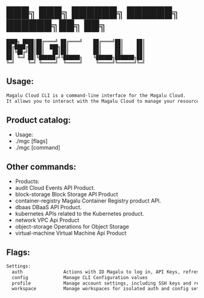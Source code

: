 # ███╗   ███╗ ██████╗  ██████╗     ██████╗██╗     ██╗
	████╗ ████║██╔════╝ ██╔════╝    ██╔════╝██║     ██║
	██╔████╔██║██║  ███╗██║         ██║     ██║     ██║
	██║╚██╔╝██║██║   ██║██║         ██║     ██║     ██║
	██║ ╚═╝ ██║╚██████╔╝╚██████╗    ╚██████╗███████╗██║
	╚═╝     ╚═╝ ╚═════╝  ╚═════╝     ╚═════╝╚══════╝╚═╝

## Usage:
```bash
Magalu Cloud CLI is a command-line interface for the Magalu Cloud.
It allows you to interact with the Magalu Cloud to manage your resources.
```

## Product catalog:
- Usage:
- ./mgc [flags]
- ./mgc [command]

## Other commands:
- Products:
- audit              Cloud Events API Product.
- block-storage      Block Storage API Product
- container-registry Magalu Container Registry product API.
- dbaas              DBaaS API Product.
- kubernetes         APIs related to the Kubernetes product.
- network            VPC Api Product
- object-storage     Operations for Object Storage
- virtual-machine    Virtual Machine Api Product

## Flags:
```bash
Settings:
  auth               Actions with ID Magalu to log in, API Keys, refresh tokens, change tenants and others
  config             Manage CLI Configuration values
  profile            Manage account settings, including SSH keys and related configurations
  workspace          Manage workspaces for isolated auth and config settings
```

